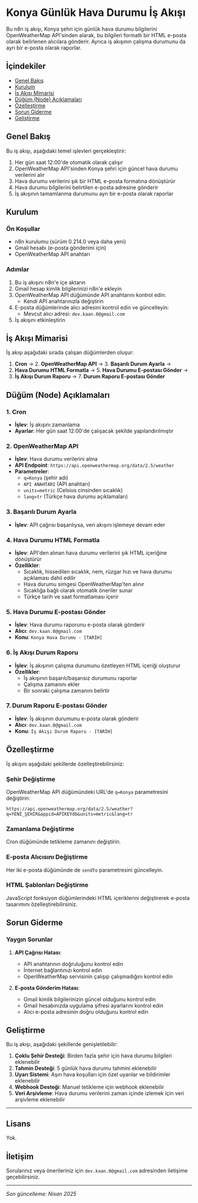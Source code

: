 # Konya Günlük Hava Durumu İş Akışı

Bu n8n iş akışı, Konya şehri için günlük hava durumu bilgilerini OpenWeatherMap API'sinden alarak, bu bilgileri formatlı bir HTML e-posta olarak belirlenen alıcılara gönderir. Ayrıca iş akışının çalışma durumunu da ayrı bir e-posta olarak raporlar.

## İçindekiler

- [Genel Bakış](#genel-bakış)
- [Kurulum](#kurulum)
- [İş Akışı Mimarisi](#iş-akışı-mimarisi)
- [Düğüm (Node) Açıklamaları](#düğüm-node-açıklamaları)
- [Özelleştirme](#özelleştirme)
- [Sorun Giderme](#sorun-giderme)
- [Geliştirme](#geliştirme)

## Genel Bakış

Bu iş akışı, aşağıdaki temel işlevleri gerçekleştirir:

1. Her gün saat 12:00'de otomatik olarak çalışır
2. OpenWeatherMap API'sinden Konya şehri için güncel hava durumu verilerini alır
3. Hava durumu verilerini şık bir HTML e-posta formatına dönüştürür
4. Hava durumu bilgilerini belirtilen e-posta adresine gönderir
5. İş akışının tamamlanma durumunu ayrı bir e-posta olarak raporlar

## Kurulum

### Ön Koşullar

- n8n kurulumu (sürüm 0.214.0 veya daha yeni)
- Gmail hesabı (e-posta gönderimi için)
- OpenWeatherMap API anahtarı

### Adımlar

1. Bu iş akışını n8n'e içe aktarın
2. Gmail hesap kimlik bilgilerinizi n8n'e ekleyin
3. OpenWeatherMap API düğümünde API anahtarını kontrol edin:
   - Kendi API anahtarınızla değiştirin
4. E-posta düğümlerinde alıcı adresini kontrol edin ve güncelleyin:
   - Mevcut alıcı adresi: `dev.kaan.0@gmail.com`
5. İş akışını etkinleştirin

## İş Akışı Mimarisi

İş akışı aşağıdaki sırada çalışan düğümlerden oluşur:

1. **Cron** → 2. **OpenWeatherMap API** → 3. **Başarılı Durum Ayarla** → 
4. **Hava Durumu HTML Formatla** → 5. **Hava Durumu E-postası Gönder** → 
6. **İş Akışı Durum Raporu** → 7. **Durum Raporu E-postası Gönder**

## Düğüm (Node) Açıklamaları

### 1. Cron

- **İşlev**: İş akışını zamanlama
- **Ayarlar**: Her gün saat 12:00'de çalışacak şekilde yapılandırılmıştır

### 2. OpenWeatherMap API

- **İşlev**: Hava durumu verilerini alma
- **API Endpoint**: `https://api.openweathermap.org/data/2.5/weather`
- **Parametreler**:
  - `q=Konya` (şehir adı)
  - `API ANAHTARI` (API anahtarı)
  - `units=metric` (Celsius cinsinden sıcaklık)
  - `lang=tr` (Türkçe hava durumu açıklamaları)

### 3. Başarılı Durum Ayarla

- **İşlev**: API çağrısı başarılıysa, veri akışını işlemeye devam eder

### 4. Hava Durumu HTML Formatla

- **İşlev**: API'den alınan hava durumu verilerini şık HTML içeriğine dönüştürür
- **Özellikler**:
  - Sıcaklık, hissedilen sıcaklık, nem, rüzgar hızı ve hava durumu açıklaması dahil edilir
  - Hava durumu simgesi OpenWeatherMap'ten alınır
  - Sıcaklığa bağlı olarak otomatik öneriler sunar
  - Türkçe tarih ve saat formatlaması içerir

### 5. Hava Durumu E-postası Gönder

- **İşlev**: Hava durumu raporunu e-posta olarak gönderir
- **Alıcı**: `dev.kaan.0@gmail.com`
- **Konu**: `Konya Hava Durumu - [TARİH]`

### 6. İş Akışı Durum Raporu

- **İşlev**: İş akışının çalışma durumunu özetleyen HTML içeriği oluşturur
- **Özellikler**:
  - İş akışının başarılı/başarısız durumunu raporlar
  - Çalışma zamanını ekler
  - Bir sonraki çalışma zamanını belirtir

### 7. Durum Raporu E-postası Gönder

- **İşlev**: İş akışının durumunu e-posta olarak gönderir
- **Alıcı**: `dev.kaan.0@gmail.com`
- **Konu**: `İş Akışı Durum Raporu - [TARİH]`

## Özelleştirme

İş akışını aşağıdaki şekillerde özelleştirebilirsiniz:

### Şehir Değiştirme

OpenWeatherMap API düğümündeki URL'de `q=Konya` parametresini değiştirin:
```
https://api.openweathermap.org/data/2.5/weather?q=YENİ_ŞEHİR&appid=APİKEYdb&units=metric&lang=tr
```

### Zamanlama Değiştirme

Cron düğümünde tetikleme zamanını değiştirin.

### E-posta Alıcısını Değiştirme

Her iki e-posta düğümünde de `sendTo` parametresini güncelleyin.

### HTML Şablonları Değiştirme

JavaScript fonksiyon düğümlerindeki HTML içeriklerini değiştirerek e-posta tasarımını özelleştirebilirsiniz.

## Sorun Giderme

### Yaygın Sorunlar

1. **API Çağrısı Hatası**:
   - API anahtarının doğruluğunu kontrol edin
   - İnternet bağlantınızı kontrol edin
   - OpenWeatherMap servisinin çalışıp çalışmadığını kontrol edin

2. **E-posta Gönderim Hatası**:
   - Gmail kimlik bilgilerinizin güncel olduğunu kontrol edin
   - Gmail hesabınızda uygulama şifresi ayarlarını kontrol edin
   - Alıcı e-posta adresinin doğru olduğunu kontrol edin

## Geliştirme

Bu iş akışı, aşağıdaki şekillerde genişletilebilir:

1. **Çoklu Şehir Desteği**: Birden fazla şehir için hava durumu bilgileri eklenebilir
2. **Tahmin Desteği**: 5 günlük hava durumu tahmini eklenebilir
3. **Uyarı Sistemi**: Aşırı hava koşulları için özel uyarılar ve bildirimler eklenebilir
4. **Webhook Desteği**: Manuel tetikleme için webhook eklenebilir
5. **Veri Arşivleme**: Hava durumu verilerini zaman içinde izlemek için veri arşivleme eklenebilir

---

## Lisans

Yok.

## İletişim

Sorularınız veya önerileriniz için `dev.kaan.0@gmail.com` adresinden iletişime geçebilirsiniz.

---

*Son güncelleme: Nisan 2025*
